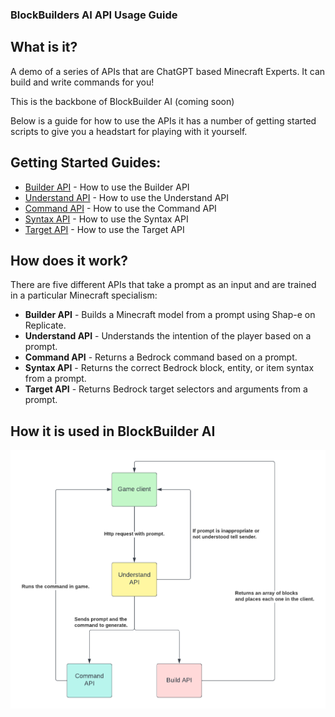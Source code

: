 ### BlockBuilders AI API Usage Guide
## What is it?

A demo of a series of APIs that are ChatGPT based Minecraft Experts. It can build and write commands for you! 

This is the backbone of BlockBuilder AI (coming soon)

Below is a guide for how to use the APIs it has a number of getting started scripts to give you a headstart for playing with it yourself.

## Getting Started Guides:
- [Builder API](builder/Builder%20API.md) - How to use the Builder API
- [Understand API](understand/Understand%20API.md) - How to use the Understand API
- [Command API](commands/Command%20API.md) - How to use the Command API
- [Syntax API](syntax/SyntaxAPI.md) - How to use the Syntax API
- [Target API](target/TargetAPI.md) - How to use the Target API
  
## How does it work? 
There are five different APIs that take a prompt as an input and are trained in a particular Minecraft specialism:
- **Builder API** - Builds a Minecraft model from a prompt using Shap-e on Replicate.
- **Understand API** - Understands the intention of the player based on a prompt.
- **Command API** - Returns a Bedrock command based on a prompt.
- **Syntax API** - Returns the correct Bedrock block, entity, or item syntax from a prompt.
- **Target API** - Returns Bedrock target selectors and arguments from a prompt.

## How it is used in BlockBuilder AI
![BlockBuilder AI](img/BlockBuilderAI.png)





